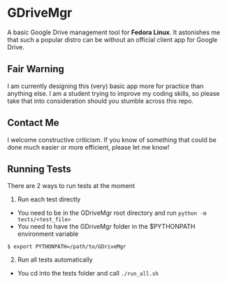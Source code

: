 # GDriveMgr

A basic Google Drive management tool for **Fedora Linux**. It astonishes me that such a popular distro can be without an official client app for Google Drive.

## Fair Warning
I am currently designing this (very) basic app more for practice than anything else. I am a student trying to improve my coding skills, so please take that into consideration should you stumble across this repo.

## Contact Me
I welcome constructive criticism. If you know of something that could be done much easier or more efficient, please let me know!

## Running Tests
There are 2 ways to run tests at the moment

1. Run each test directly
  * You need to be in the GDriveMgr root directory and run `python -m tests/<test_file>`
  * You need to have the GDriveMgr folder in the $PYTHONPATH environment variable
  ```
  $ export PYTHONPATH=/path/to/GDriveMgr
  ```

2. Run all tests automatically
  * You cd into the tests folder and call `./run_all.sh`

